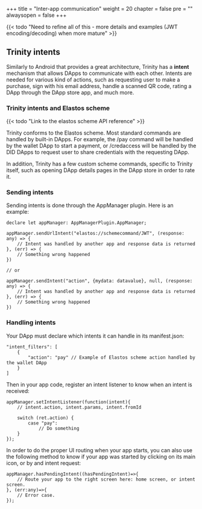 +++
title = "Inter-app communication"
weight = 20
chapter = false
pre = ""
alwaysopen = false
+++

{{< todo "Need to refine all of this - more details and examples (JWT encoding/decoding) when more mature" >}}

## Trinity intents

Similarly to Android that provides a great architecture, Trinity has a **intent** mechanism that allows DApps to communicate with each other. Intents are needed for various kind of actions, such as requesting user to make a purchase, sign with his email address, handle a scanned QR code, rating a DApp through the DApp store app, and much more.

### Trinity intents and Elastos scheme

{{< todo "Link to the elastos scheme API reference" >}}

Trinity conforms to the Elastos scheme. Most standard commands are handled by built-in DApps. For example, the /pay command will be handled by the wallet DApp to start a payment, or /credaccess will be handled by the DID DApps to request user to share credentials with the requesting DApp.

In addition, Trinity has a few custom scheme commands, specific to Trinity itself, such as opening DApp details pages in the DApp store in order to rate it.

### Sending intents

Sending intents is done through the AppManager plugin. Here is an example:

    declare let appManager: AppManagerPlugin.AppManager;

    appManager.sendUrlIntent("elastos://schemecommand/JWT", (response: any) => {
        // Intent was handled by another app and response data is returned
    }, (err) => {
        // Something wrong happened
    })

    // or

    appManager.sendIntent("action", {mydata: datavalue}, null, (response: any) => {
        // Intent was handled by another app and response data is returned
    }, (err) => {
        // Something wrong happened
    })


### Handling intents

Your DApp must declare which intents it can handle in its manifest.json:

    "intent_filters": [
        {
            "action": "pay" // Example of Elastos scheme action handled by the wallet DApp
        }       
    ]

Then in your app code, register an intent listener to know when an intent is received:

    appManager.setIntentListener(function(intent){
        // intent.action, intent.params, intent.fromId

        switch (ret.action) {
            case "pay":
                // Do something
        }
    });

In order to do the proper UI routing when your app starts, you can also use the following method to know if your app was started by clicking on its main icon, or by and intent request:

    appManager.hasPendingIntent((hasPendingIntent)=>{
        // Route your app to the right screen here: home screen, or intent screen.
    }, (err:any)=>{
        // Error case.
    });